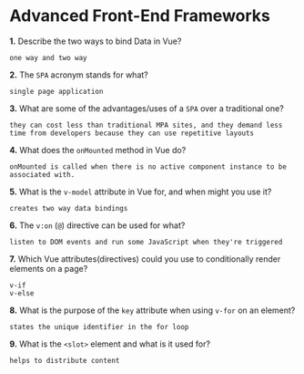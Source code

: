 # Advanced Front-End Frameworks


**1.** Describe the two ways to bind Data in Vue?
<!-- enter you answer in the space below -->
```
one way and two way
```

**2.** The `SPA` acronym stands for what?
<!-- enter you answer in the space below -->
```
single page application
```
**3.** What are some of the advantages/uses of a `SPA` over a traditional one?
<!-- enter you answer in the space below -->
```
they can cost less than traditional MPA sites, and they demand less time from developers because they can use repetitive layouts
```
**4.** What does the `onMounted` method in Vue do?
<!-- enter you answer in the space below -->
```
onMounted is called when there is no active component instance to be associated with.
```
**5.** What is the `v-model` attribute in Vue for, and when might you use it?
<!-- enter you answer in the space below -->
```
creates two way data bindings
```
**6.** The `v:on` (`@`) directive can be used for what?
<!-- enter you answer in the space below -->
```
listen to DOM events and run some JavaScript when they're triggered
```
**7.** Which Vue attributes(directives) could you use to conditionally render elements on a page?
<!-- enter you answer in the space below -->
```
v-if
v-else
```
**8.** What is the purpose of the `key` attribute when using `v-for` on an element?
<!-- enter you answer in the space below -->
```
states the unique identifier in the for loop
```
**9.** What is the `<slot>` element and what is it used for?
<!-- enter you answer in the space below -->
```
helps to distribute content
```